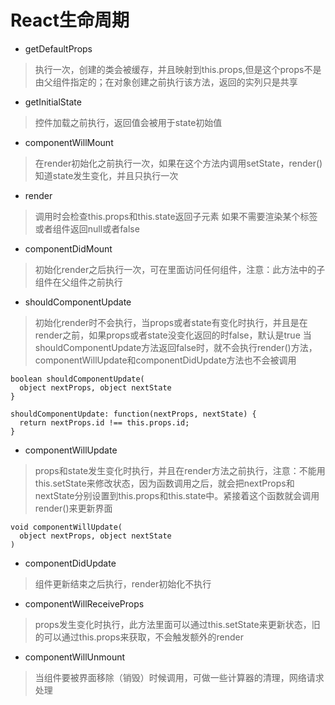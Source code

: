 # React生命周期
- getDefaultProps
>执行一次，创建的类会被缓存，并且映射到this.props,但是这个props不是由父组件指定的；在对象创建之前执行该方法，返回的实列只是共享
- getInitialState
>控件加载之前执行，返回值会被用于state初始值
- componentWillMount
> 在render初始化之前执行一次，如果在这个方法内调用setState，render()知道state发生变化，并且只执行一次
- render
>调用时会检查this.props和this.state返回子元素
如果不需要渲染某个标签或者组件返回null或者false
- componentDidMount
>初始化render之后执行一次，可在里面访问任何组件，注意：此方法中的子组件在父组件之前执行
- shouldComponentUpdate
> 初始化render时不会执行，当props或者state有变化时执行，并且是在render之前，如果props或者state没变化返回的时false，默认是true
当shouldComponentUpdate方法返回false时，就不会执行render()方法，componentWillUpdate和componentDidUpdate方法也不会被调用
```
boolean shouldComponentUpdate(
  object nextProps, object nextState
}

shouldComponentUpdate: function(nextProps, nextState) {
  return nextProps.id !== this.props.id;
}
```
- componentWillUpdate
>props和state发生变化时执行，并且在render方法之前执行，注意：不能用this.setState来修改状态，因为函数调用之后，就会把nextProps和nextState分别设置到this.props和this.state中。紧接着这个函数就会调用render()来更新界面
```
void componentWillUpdate(
  object nextProps, object nextState
)
```
- componentDidUpdate
>组件更新结束之后执行，render初始化不执行
- componentWillReceiveProps
>props发生变化时执行，此方法里面可以通过this.setState来更新状态，旧的可以通过this.props来获取，不会触发额外的render
- componentWillUnmount
> 当组件要被界面移除（销毁）时候调用，可做一些计算器的清理，网络请求处理